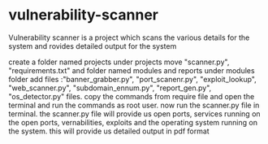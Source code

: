 # vulnerability-scanner
Vulnerability scanner is a project which scans the various details for the system and rovides detailed output for the system


create a folder named projects
under projects move "scanner.py", "requirements.txt" and  folder named modules and reports
under modules folder add files :"banner_grabber.py", "port_scanenr.py", "exploit_lookup", "web_scanner.py", "subdomain_ennum.py", "report_gen.py", "os_detector.py" files.
copy the commands from require file and open the terminal and run the commands as root user.
now run the scanner.py  file in terminal.
the scanner.py file will provide us open ports, services running on the open ports, vernabilities,  exploits and the operating system running on the system.
this will provide us detailed output in pdf format
